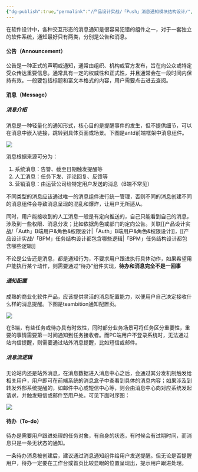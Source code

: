 ```yaml
---
{"dg-publish":true,"permalink":"/产品设计实战/「Push」消息通知模块结构设计/","noteIcon":"","created":"2023-10-13T20:50:30.843+08:00"}
---
```


在软件设计中，各种交互形态的消息通知是很容易犯错的组件之一，对于一套独立的软件系统，通知最好只有两类，分别是公告和消息。

#### 公告（Announcement）
公告是一种正式的声明或通知，通常由组织、机构或官方发布，旨在向公众或特定受众传达重要信息。通常具有一定的权威性和正式性，并且通常会在一段时间内保持有效。一般要包括标题和富文本格式的内容，用户需要点击进去查阅。

#### 消息（Message）
##### 消息介绍
消息是一种轻量化的通知形式，核心目的是提醒事件的发生，但不提供细节，可以在消息中嵌入链接，跳转到具体页面或场景。下图是antd前端框架中消息组件。

![](https://s2.loli.net/2023/10/22/mIgWZiX42wYOJrs.png)

消息根据来源可分为：
1. 系统消息：告警、截至日期触发提醒等
2. 人工消息：任务下发、评论回复、反馈等
3. 营销消息：由运营公司给特定用户发送的消息（B端不常见）

不同类型的消息应该通过唯一的消息组件进行统一管理，否则不同的消息创建不同的消息组件会导致消息呈现的混乱和爆炸，让用户无所适从。

同时，用户能接收到的人工消息一般是有定向推送的，自己只能看到自己的消息，涉及到一些权限、消息分发；比如依据角色或部门的定向公告。关联[[产品设计实战/「Auth」B端用户&角色&权限设计\|「Auth」B端用户&角色&权限设计]]，[[产品设计实战/「BPM」任务结构设计都包含哪些逻辑\|「BPM」任务结构设计都包含哪些逻辑]]

不论是公告还是消息，都是通知行为，不要求用户跟进执行具体动作，如果希望用户能执行某个动作，则需要通过“待办”组件实现，**待办和消息完全不是一回事**

##### 通知配置
成熟的商业化软件产品，应该提供灵活的消息配置能力，以便用户自己决定接收什么样的消息提醒。下图是teambition通知配置页。

![](https://s2.loli.net/2023/10/22/vxwkjLKcYQD4AoX.png)

在B端，有些任务或待办具有时效性，同时部分业务场景可将任务区分重要性，重要的事情需要第一时间通知到任务接收者。而PC端用户不登录系统时，无法通过站内信提醒，则需要通过站外消息提醒，比如短信或邮件。

##### 消息流逻辑
无论站内还是站外消息，在消息数据进入消息中心之后，会通过其分发机制触发给相关用户，用户即可在前端系统的消息盒子中查看到具体的消息内容；如果涉及到转发外部系统提醒的，如邮件中心或短信中心等，则会由消息中心向对应系统发起请求，并触发短信或邮件至用户处。可见下面时序图：

![](https://s2.loli.net/2023/10/22/9CS8OQ62zNUpMLy.png)

#### 待办（To-do）
待办是需要用户跟进处理的任务对象，有自身的状态，有时候会有过期时间，而消息只是一条无状态的通知。

一条待办消息被创建后，建议通过消息通知组件给用户发送提醒。但无论是否提醒用户，待办一定要在工作台或首页比较显眼的位置呈现出，提示用户跟进处理。